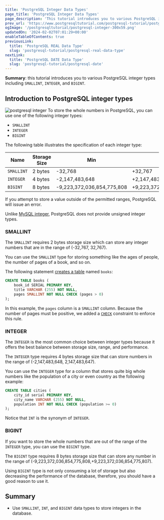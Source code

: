 ```yaml
---
title: 'PostgreSQL Integer Data Types'
page_title: 'PostgreSQL Integer Data Types'
page_description: 'This tutorial introduces you to various PostgreSQL integer data types including SMALLINT, INTEGER, and BIGINT for designing tables.'
prev_url: 'https://www.postgresqltutorial.com/postgresql-tutorial/postgresql-integer/'
ogImage: '/postgresqltutorial/postgresql-integer-300x59.png'
updatedOn: '2024-02-02T07:01:29+00:00'
enableTableOfContents: true
previousLink:
  title: 'PostgreSQL REAL Data Type'
  slug: 'postgresql-tutorial/postgresql-real-data-type'
nextLink:
  title: 'PostgreSQL DATE Data Type'
  slug: 'postgresql-tutorial/postgresql-date'
---
```


**Summary**: this tutorial introduces you to various PostgreSQL integer types including `SMALLINT`, `INTEGER`, and `BIGINT`.

## Introduction to PostgreSQL integer types

![postgresql integer](/postgresqltutorial/postgresql-integer-300x59.png?alignright)
To store the whole numbers in PostgreSQL, you can use one of the following integer types:

- `SMALLINT`
- `INTEGER`
- `BIGINT`

The following table illustrates the specification of each integer type:

| Name       | Storage Size | Min                         | Max                         |
| ---------- | ------------ | --------------------------- | --------------------------- |
| `SMALLINT` | 2 bytes      | \-32,768                    | \+32,767                    |
| `INTEGER`  | 4 bytes      | \-2,147,483,648             | \+2,147,483,647             |
| `BIGINT`   | 8 bytes      | \-9,223,372,036,854,775,808 | \+9,223,372,036,854,775,807 |

If you attempt to store a value outside of the permitted ranges, PostgreSQL will issue an error.

Unlike [MySQL integer](https://www.mysqltutorial.org/mysql-basics/mysql-int/), PostgreSQL does not provide unsigned integer types.

### SMALLINT

The `SMALLINT` requires 2 bytes storage size which can store any integer numbers that are in the range of (\-32,767, 32,767\).

You can use the `SMALLINT` type for storing something like the ages of people, the number of pages of a book, and so on.

The following statement [creates a table](postgresql-create-table) named `books`:

```sql
CREATE TABLE books (
    book_id SERIAL PRIMARY KEY,
    title VARCHAR (255) NOT NULL,
    pages SMALLINT NOT NULL CHECK (pages > 0)
);
```

In this example, the `pages` column is a `SMALLINT` column. Because the number of pages must be positive, we added a [`CHECK`](postgresql-check-constraint) constraint to enforce this rule.

### INTEGER

The `INTEGER` is the most common choice between integer types because it offers the best balance between storage size, range, and performance.

The `INTEGER` type requires 4 bytes storage size that can store numbers in the range of (\-2,147,483,648, 2,147,483,647\).

You can use the `INTEGER` type for a column that stores quite big whole numbers like the population of a city or even country as the following example:

```sql
CREATE TABLE cities (
    city_id serial PRIMARY KEY,
    city_name VARCHAR (255) NOT NULL,
    population INT NOT NULL CHECK (population >= 0)
);
```

Notice that `INT` is the synonym of `INTEGER`.

### BIGINT

If you want to store the whole numbers that are out of the range of the `INTEGER` type, you can use the `BIGINT` type.

The `BIGINT` type requires 8 bytes storage size that can store any number in the range of (\-9,223,372,036,854,775,808,\+9,223,372,036,854,775,807\).

Using `BIGINT` type is not only consuming a lot of storage but also decreasing the performance of the database, therefore, you should have a good reason to use it.

## Summary

- Use `SMALLINT`, `INT`, and `BIGINT` data types to store integers in the database.
